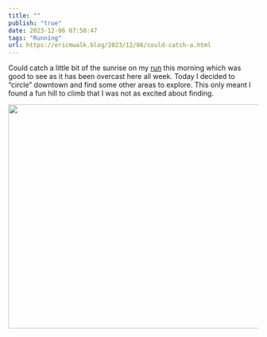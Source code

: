 ```yaml
---
title: ""
publish: "true"
date: 2023-12-06 07:50:47
tags: "Running"
url: https://ericmwalk.blog/2023/12/06/could-catch-a.html
---
```


Could catch a little bit of the sunrise on my [run](https://strava.com/activities/10337361109) this morning which was good to see as it has been overcast here all week. Today I decided to “circle” downtown and find some other areas to explore. This only meant I found a fun hill to climb that I was not as excited about finding.



<img src="uploads/2023/a6cd0cf308.jpg" width="600" height="450" alt="">